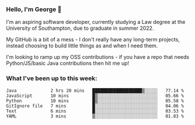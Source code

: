 ### Hello, I'm George 👋

I'm an aspiring software developer, currently studying a Law degree at the University of Southampton, due to graduate in summer 2022. 

My GitHub is a bit of a mess - I don't really have any long-term projects, instead choosing to build little things as and when I need them.

I'm looking to ramp up my OSS contributions - if you have a repo that needs Python/JS/basic Java contributions then hit me up!

<!--
**georgegebbett/georgegebbett** is a ✨ _special_ ✨ repository because its `README.md` (this file) appears on your GitHub profile.

Here are some ideas to get you started:

- 🔭 I’m currently working on ...
- 🌱 I’m currently learning ...
- 👯 I’m looking to collaborate on ...
- 🤔 I’m looking for help with ...
- 💬 Ask me about ...
- 📫 How to reach me: ...
- 😄 Pronouns: ...
- ⚡ Fun fact: ...
-->

### What I've been up to this week:
<!--START_SECTION:waka-->

```text
Java             2 hrs 20 mins   ███████████████████▒░░░░░   77.14 %
JavaScript       10 mins         █▒░░░░░░░░░░░░░░░░░░░░░░░   05.66 %
Python           10 mins         █▒░░░░░░░░░░░░░░░░░░░░░░░   05.58 %
GitIgnore file   7 mins          █░░░░░░░░░░░░░░░░░░░░░░░░   04.06 %
Text             6 mins          █░░░░░░░░░░░░░░░░░░░░░░░░   03.53 %
YAML             3 mins          ▒░░░░░░░░░░░░░░░░░░░░░░░░   01.83 %
```

<!--END_SECTION:waka-->
